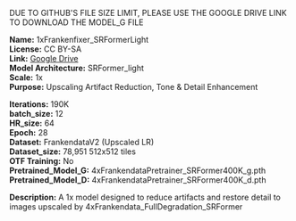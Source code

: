 DUE TO GITHUB'S FILE SIZE LIMIT, PLEASE USE THE GOOGLE DRIVE LINK TO DOWNLOAD THE MODEL_G FILE  

**Name:** 1xFrankenfixer_SRFormerLight  
**License:** CC BY-SA  
**Link:** [Google Drive](https://drive.google.com/drive/folders/1ZAcnZAVkgBitHzzwpGWBREpfm9hPznQJ?usp=drive_link)  
**Model Architecture:** SRFormer_light  
**Scale:** 1x  
**Purpose:** Upscaling Artifact Reduction, Tone & Detail Enhancement  

**Iterations:** 190K  
**batch_size:** 12  
**HR_size:** 64  
**Epoch:** 28  
**Dataset:** FrankendataV2 (Upscaled LR)  
**Dataset_size:** 78,951 512x512 tiles  
**OTF Training:** No  
**Pretrained_Model_G:** 4xFrankendataPretrainer_SRFormer400K_g.pth  
**Pretrained_Model_D:** 4xFrankendataPretrainer_SRFormer400K_d.pth  

**Description:** A 1x model designed to reduce artifacts and restore detail to images upscaled by 4xFrankendata_FullDegradation_SRFormer  
